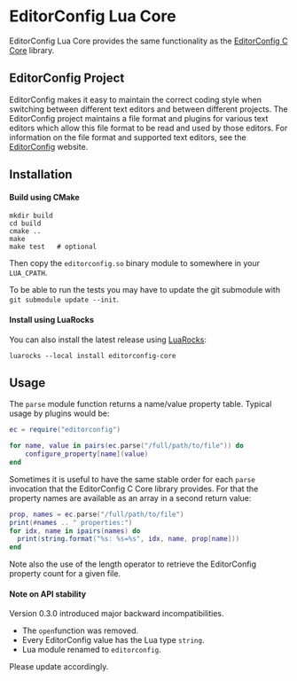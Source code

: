 # EditorConfig Lua Core

EditorConfig Lua Core provides the same functionality as the
[EditorConfig C Core][1] library.

## EditorConfig Project

EditorConfig makes it easy to maintain the correct coding style when switching
between different text editors and between different projects. The EditorConfig
project maintains a file format and plugins for various text editors which
allow this file format to be read and used by those editors. For information
on the file format and supported text editors, see the [EditorConfig][2]
website.

## Installation

#### Build using CMake

```
mkdir build
cd build
cmake ..
make
make test   # optional
```

Then copy the `editorconfig.so` binary module to somewhere in
your `LUA_CPATH`.

To be able to run the tests you may have to update the git submodule
with `git submodule update --init`.

#### Install using LuaRocks

You can also install the latest release using [LuaRocks][3]:

```
luarocks --local install editorconfig-core
```

## Usage

The `parse` module function returns a name/value property table. Typical usage
by plugins would be:

```lua
ec = require("editorconfig")

for name, value in pairs(ec.parse("/full/path/to/file")) do
    configure_property[name](value)
end
```

Sometimes it is useful to have the same stable order for each `parse`
invocation that the EditorConfig C Core library provides. For that the property
names are available as an array in a second return value:

```lua
prop, names = ec.parse("/full/path/to/file")
print(#names .. " properties:")
for idx, name in ipairs(names) do
  print(string.format("%s: %s=%s", idx, name, prop[name]))
end
```

Note also the use of the length operator to retrieve the EditorConfig
property count for a given file.

#### Note on API stability

Version 0.3.0 introduced major backward incompatibilities.

* The `open`function was removed.
* Every EditorConfig value has the Lua type `string`.
* Lua module renamed to `editorconfig`. 

Please update accordingly.

[1]: https://github.com/editorconfig/editorconfig-core-c
[2]: https://editorconfig.org
[3]: https://luarocks.org
